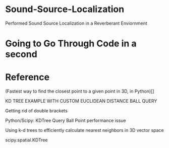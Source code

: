 # Sound-Source-Localization
Performed Sound Source Localization in a Reverberant Enviornment

# Going to Go Through Code in a second

# Reference

(Fastest way to find the closest point to a given point in 3D, in Python)[]

KD TREE EXAMPLE WITH CUSTOM EUCLIDEAN DISTANCE BALL QUERY

Getting rid of double brackets

Python/Scipy: KDTree Query Ball Point performance issue

Using k-d trees to efficiently calculate nearest neighbors in 3D vector space

scipy.spatial.KDTree 
